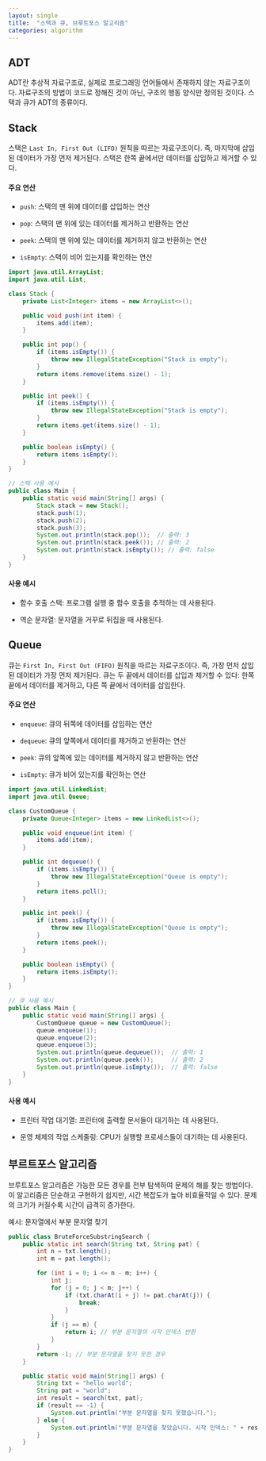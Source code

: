 ```yaml
---
layout: single
title:  "스택과 큐, 브루트포스 알고리즘"
categories: algorithm
---
```


## ADT

ADT란 추상적 자료구조로, 실제로 프로그래밍 언어들에서 존재하지 않는 자료구조이다. 자료구조의 방법이 코드로 정해진 것이 아닌, 구조의 행동 양식만 정의된 것이다. 스택과 큐가 ADT의 종류이다. 

## Stack

스택은 `Last In, First Out (LIFO)` 원칙을 따르는 자료구조이다. 즉, 마지막에 삽입된 데이터가 가장 먼저 제거된다. 스택은 한쪽 끝에서만 데이터를 삽입하고 제거할 수 있다.

#### 주요 연산

- `push`: 스택의 맨 위에 데이터를 삽입하는 연산

- `pop`: 스택의 맨 위에 있는 데이터를 제거하고 반환하는 연산

- `peek`: 스택의 맨 위에 있는 데이터를 제거하지 않고 반환하는 연산

- `isEmpty`: 스택이 비어 있는지를 확인하는 연산

```java
import java.util.ArrayList;
import java.util.List;

class Stack {
    private List<Integer> items = new ArrayList<>();

    public void push(int item) {
        items.add(item);
    }

    public int pop() {
        if (items.isEmpty()) {
            throw new IllegalStateException("Stack is empty");
        }
        return items.remove(items.size() - 1);
    }

    public int peek() {
        if (items.isEmpty()) {
            throw new IllegalStateException("Stack is empty");
        }
        return items.get(items.size() - 1);
    }

    public boolean isEmpty() {
        return items.isEmpty();
    }
}

// 스택 사용 예시
public class Main {
    public static void main(String[] args) {
        Stack stack = new Stack();
        stack.push(1);
        stack.push(2);
        stack.push(3);
        System.out.println(stack.pop());  // 출력: 3
        System.out.println(stack.peek()); // 출력: 2
        System.out.println(stack.isEmpty()); // 출력: false
    }
}
```

#### 사용 예시

- 함수 호출 스택: 프로그램 실행 중 함수 호출을 추적하는 데 사용된다.

- 역순 문자열: 문자열을 거꾸로 뒤집을 때 사용된다.

## Queue

큐는 `First In, First Out (FIFO)` 원칙을 따르는 자료구조이다. 즉, 가장 먼저 삽입된 데이터가 가장 먼저 제거된다. 큐는 두 끝에서 데이터를 삽입과 제거할 수 있다: 한쪽 끝에서 데이터를 제거하고, 다른 쪽 끝에서 데이터를 삽입한다.

#### 주요 연산

- `enqueue`: 큐의 뒤쪽에 데이터를 삽입하는 연산

- `dequeue`: 큐의 앞쪽에서 데이터를 제거하고 반환하는 연산

- `peek`: 큐의 앞쪽에 있는 데이터를 제거하지 않고 반환하는 연산

- `isEmpty`: 큐가 비어 있는지를 확인하는 연산

```java
import java.util.LinkedList;
import java.util.Queue;

class CustomQueue {
    private Queue<Integer> items = new LinkedList<>();

    public void enqueue(int item) {
        items.add(item);
    }

    public int dequeue() {
        if (items.isEmpty()) {
            throw new IllegalStateException("Queue is empty");
        }
        return items.poll();
    }

    public int peek() {
        if (items.isEmpty()) {
            throw new IllegalStateException("Queue is empty");
        }
        return items.peek();
    }

    public boolean isEmpty() {
        return items.isEmpty();
    }
}

// 큐 사용 예시
public class Main {
    public static void main(String[] args) {
        CustomQueue queue = new CustomQueue();
        queue.enqueue(1);
        queue.enqueue(2);
        queue.enqueue(3);
        System.out.println(queue.dequeue());  // 출력: 1
        System.out.println(queue.peek());     // 출력: 2
        System.out.println(queue.isEmpty());  // 출력: false
    }
}
```

#### 사용 예시

- 프린터 작업 대기열: 프린터에 출력할 문서들이 대기하는 데 사용된다.

- 운영 체제의 작업 스케줄링: CPU가 실행할 프로세스들이 대기하는 데 사용된다.

## 부르트포스 알고리즘

브루트포스 알고리즘은 가능한 모든 경우를 전부 탐색하여 문제의 해를 찾는 방법이다. 이 알고리즘은 단순하고 구현하기 쉽지만, 시간 복잡도가 높아 비효율적일 수 있다. 문제의 크기가 커질수록 시간이 급격히 증가한다.

예시: 문자열에서 부분 문자열 찾기

```java
public class BruteForceSubstringSearch {
    public static int search(String txt, String pat) {
        int n = txt.length();
        int m = pat.length();

        for (int i = 0; i <= n - m; i++) {
            int j;
            for (j = 0; j < m; j++) {
                if (txt.charAt(i + j) != pat.charAt(j)) {
                    break;
                }
            }
            if (j == m) {
                return i; // 부분 문자열의 시작 인덱스 반환
            }
        }
        return -1; // 부분 문자열을 찾지 못한 경우
    }

    public static void main(String[] args) {
        String txt = "hello world";
        String pat = "world";
        int result = search(txt, pat);
        if (result == -1) {
            System.out.println("부분 문자열을 찾지 못했습니다.");
        } else {
            System.out.println("부분 문자열을 찾았습니다. 시작 인덱스: " + result);
        }
    }
}
```
